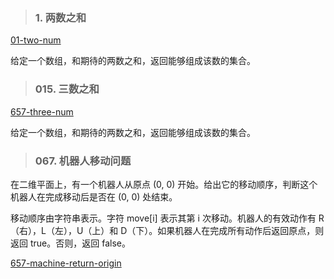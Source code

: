 > ### 1. 两数之和

[01-two-num](algorithm/pre-case/array/01-in-place-algorithm.md)

给定一个数组，和期待的两数之和，返回能够组成该数的集合。

> ### 015. 三数之和

[657-three-num](algorithm/pre-case/array/015-three-num.md)

给定一个数组，和期待的两数之和，返回能够组成该数的集合。

> ### 067. 机器人移动问题

在二维平面上，有一个机器人从原点 (0, 0) 开始。给出它的移动顺序，判断这个机器人在完成移动后是否在 (0, 0) 处结束。

移动顺序由字符串表示。字符 move[i] 表示其第 i 次移动。机器人的有效动作有 R（右），L（左），U（上）和 D（下）。如果机器人在完成所有动作后返回原点，则返回 true。否则，返回 false。

[657-machine-return-origin](algorithm/pre-case/array/657-machine-return-origin.md)
